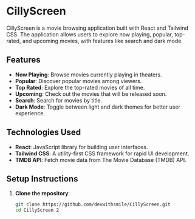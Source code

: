 # CillyScreen

CillyScreen is a movie browsing application built with React and Tailwind CSS. The application allows users to explore now playing, popular, top-rated, and upcoming movies, with features like search and dark mode.

## Features

- **Now Playing**: Browse movies currently playing in theaters.
- **Popular**: Discover popular movies among viewers.
- **Top Rated**: Explore the top-rated movies of all time.
- **Upcoming**: Check out the movies that will be released soon.
- **Search**: Search for movies by title.
- **Dark Mode**: Toggle between light and dark themes for better user experience.

## Technologies Used

- **React**: JavaScript library for building user interfaces.
- **Tailwind CSS**: A utility-first CSS framework for rapid UI development.
- **TMDB API**: Fetch movie data from The Movie Database (TMDB) API.

## Setup Instructions

1. **Clone the repository**:
   ```sh
   git clone https://github.com/devwithsmile/CillyScreen.git
   cd CillyScreen 2
